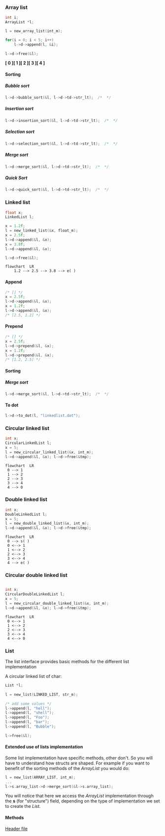 
### Array list

```c 
int i; 
ArrayList *l;

l = new_array_list(int_m);   

for(i = 0; i < 5; i++)  
    l->d->append(l, &i);
    
l->d->free(&l);  
```   
**[ 0 ][ 1 ][ 2 ][ 3 ][ 4 ]**


#### Sorting

##### Bubble sort
```c
l->d->bubble_sort(&l, l->d->td->str_lt);  /*  */
```

##### Insertion sort
```c
l->d->insertion_sort(&l, l->d->td->str_lt);  /*  */
```

##### Selection sort
```c
l->d->selection_sort(&l, l->d->td->str_lt);  /*  */
```

##### Merge sort
```c
l->d->merge_sort(&l, l->d->td->str_lt);  /*  */
```

##### Quick Sort
```c
l->d->quick_sort(&l, l->d->td->str_lt);  /*  */
```

### Linked list

```c 
float x; 
LinkedList l;  

x = 1.2f; 
l = new_linked_list(&x, float_m);
x = 2.5f;  
l->d->append(&l, &x);  
x = 3.8f;  
l->d->append(&l, &x);

l->d->free(&l); 
```

```mermaid  
flowchart  LR  
    1.2 --> 2.5 --> 3.8 --> e( )
```

#### Append

```c
/* [] */
x = 2.5f;  
l->d->append(&l, &x);  
x = 1.2f;  
l->d->append(&l, &x);
/* [2.5, 1.2] */
```

#### Prepend
```c
/* [] */
x = 2.5f;  
l->d->prepend(&l, &x);  
x = 1.2f;  
l->d->prepend(&l, &x);
/* [1.2, 2.5] */
```

#### Sorting

##### Merge sort
```c
l->d->merge_sort(&l, l->d->td->str_lt);  /*  */
```

#### To dot
```c
l->d->to_dot(l, "linkedlist.dot");
```

### Circular linked list

```c
int x; 
CircularLinkedList l;    
x = 5;
l = new_circular_linked_list(&x, int_m);    
l->d->append(&l, &x); l->d->free(&tmp);    
``` 

```mermaid  
flowchart  LR  
 0 --> 1
 1 --> 2
 2 --> 3
 3 --> 4
 4 --> 0
```

### Double linked list  
  
```c 
int x;
DoubleLinkedList l;    
x = 5; 
l = new_double_linked_list(&x, int_m);  
l->d->append(&l, &x); l->d->free(&tmp);
```

```mermaid  
flowchart  LR  
 0 --> s( ) 
 0 <--> 1 
 1 <--> 2 
 2 <--> 3 
 3 <--> 4 
 4 --> e( )
```

### Circular double linked list  

```c

int x;
CircularDoubleLinkedList l;
x = 5;
l = new_circular_double_linked_list(&x, int_m);
l->d->append(&l, &x); l->d->free(&tmp);

```

```mermaid  
flowchart  LR  
 0 <--> 1
 1 <--> 2
 2 <--> 3
 3 <--> 4
 4 <--> 0
```

### List
The list interface provides basic methods for the different list implementation

A circular linked list of char:

```c  
List *l;  
  
l = new_list(LINKED_LIST, str_m);  
  
/* add some values */  
l->append(l, "hell");  
l->append(l, "shell");  
l->append(l, "Foo");  
l->append(l, "bar");  
l->append(l, "Bubble");  
    
l->free(&l);  
```  

#### Extended use of lists implementation
Some list implementation have specific methods, other don't. So you will have to understand how structs are shaped. For example if you want to benefit of the sorting methods of the *ArrayList* you would do:

```c  
l = new_list(ARRAY_LIST, int_m);  
...  
l->s.array_list->d->merge_sort(&l->s.array_list);  
```  
You will notice that here we access the *ArrayList* implementation through the **s** (for "structure") field, depending on the type of implementation we set to create the *List*.

#### Methods
[Header file](https://github.com/cydaw6/MyLittleCLibrary/blob/main/include/Lists/MLCL_List.h)
